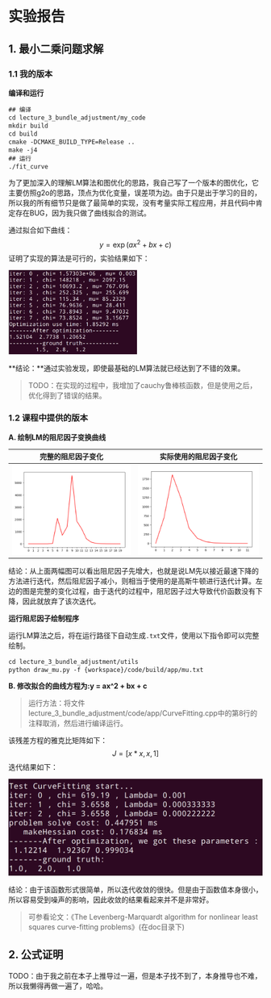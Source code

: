 # 实验报告

## 1. 最小二乘问题求解

### 1.1 我的版本

**编译和运行**

```shell
## 编译
cd lecture_3_bundle_adjustment/my_code
mkdir build 
cd build
cmake -DCMAKE_BUILD_TYPE=Release ..
make -j4
## 运行
./fit_curve
```

为了更加深入的理解LM算法和图优化的思路，我自己写了一个版本的图优化，它主要仿照g2o的思路，顶点为优化变量，误差项为边。由于只是出于学习的目的，所以我的所有细节只是做了最简单的实现，没有考量实际工程应用，并且代码中肯定存在BUG，因为我只做了曲线拟合的测试。

通过拟合如下曲线：
$$
y = \exp(ax^2+bx+c)
$$
证明了实现的算法是可行的，实验结果如下：

<img src="doc/my_ls.png" alt="my_ls" style="zoom:33%;" />

**结论：**通过实验发现，即使最基础的LM算法就已经达到了不错的效果。

> TODO：在实现的过程中，我增加了cauchy鲁棒核函数，但是使用之后，优化得到了错误的结果。

### 1.2 课程中提供的版本

**A. 绘制LM的阻尼因子变换曲线**

|                  完整的阻尼因子变化                  |                    实际使用的阻尼因子变化                    |
| :--------------------------------------------------: | :----------------------------------------------------------: |
| <img src="doc/mu.png" alt="mu" style="zoom: 50%;" /> | <img src="doc/final_mu.png" alt="final_mu" style="zoom: 50%;" /> |

结论：从上面两幅图可以看出阻尼因子先增大，也就是说LM先以接近最速下降的方法进行迭代，然后阻尼因子减小，则相当于使用的是高斯牛顿进行迭代计算。左边的图是完整的变化过程，由于迭代的过程中，阻尼因子过大导致代价函数没有下降，因此就放弃了该次迭代。

**运行阻尼因子绘制程序**

运行LM算法之后，将在运行路径下自动生成`.txt`文件，使用以下指令即可以完整绘制。

```shell
cd lecture_3_bundle_adjustment/utils
python draw_mu.py -f {workspace}/code/build/app/mu.txt
```

**B. 修改拟合的曲线方程为:y = ax^2 + bx + c**

> 运行方法：将文件lecture_3_bundle_adjustment/code/app/CurveFitting.cpp中的第8行的注释取消，然后进行编译运行。

该残差方程的雅克比矩阵如下：
$$
J = [x * x, x , 1]
$$
迭代结果如下：

<img src="doc/1.2_homework.png" alt="1.2_homework" style="zoom:50%;" />

结论：由于该函数形式很简单，所以迭代收敛的很快。但是由于函数值本身很小，所以容易受到噪声的影响，因此收敛的结果看起来并不是非常好。

> 可参看论文：《The Levenberg-Marquardt algorithm for nonlinear least squares curve-fitting problems》(在doc目录下)

## 2. 公式证明

TODO：由于我之前在本子上推导过一遍，但是本子找不到了，本身推导也不难，所以我懒得再做一遍了，哈哈。
